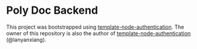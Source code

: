 # Poly Doc Backend

This project was bootstrapped using [template-node-authentication](https://github.com/lanyanxiang/poly-doc-backend).
The owner of this repository is also the author of [template-node-authentication](https://github.com/lanyanxiang/poly-doc-backend) (@lanyanxiang).
